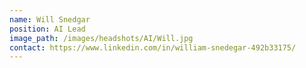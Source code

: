 ```yaml
---
name: Will Snedgar
position: AI Lead
image_path: /images/headshots/AI/Will.jpg
contact: https://www.linkedin.com/in/william-snedegar-492b33175/
---
```

